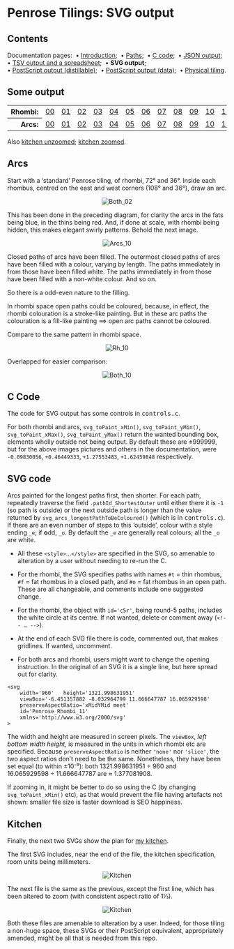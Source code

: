 # Penrose Tilings: SVG output #

## Contents ##

Documentation pages:&nbsp; 
&bull;&nbsp;[Introduction](introduction.md);&nbsp; 
&bull;&nbsp;[Paths](paths.md);&nbsp; 
&bull;&nbsp;[C&nbsp;code](c.md);&nbsp; 
&bull;&nbsp;[JSON&nbsp;output](json.md);&nbsp; 
&bull;&nbsp;[TSV&nbsp;output&nbsp;and&nbsp;a&nbsp;spreadsheet](tsv.md);&nbsp; 
&bull;&nbsp;**SVG&nbsp;output**;&nbsp; 
&bull;&nbsp;[PostScript&nbsp;output&nbsp;(distillable)](postscript_distillable.md);&nbsp; 
&bull;&nbsp;[PostScript&nbsp;output&nbsp;(data)](postscript_data.md);&nbsp; 
&bull;&nbsp;[Physical&nbsp;tiling](physical_tiling.md).


## Some output ##

<table>
<tr>
	<th align="right">Rhombi:</th>
	<td><a href="../images/Penrose_Rh_00.svg">00</a></td>
	<td><a href="../images/Penrose_Rh_01.svg">01</a></td>
	<td><a href="../images/Penrose_Rh_02.svg">02</a></td>
	<td><a href="../images/Penrose_Rh_03.svg">03</a></td>
	<td><a href="../images/Penrose_Rh_04.svg">04</a></td>
	<td><a href="../images/Penrose_Rh_05.svg">05</a></td>
	<td><a href="../images/Penrose_Rh_06.svg">06</a></td>
	<td><a href="../images/Penrose_Rh_07.svg">07</a></td>
	<td><a href="../images/Penrose_Rh_08.svg">08</a></td>
	<td><a href="../images/Penrose_Rh_09.svg">09</a></td>
	<td><a href="../images/Penrose_Rh_10.svg">10</a></td>
	<td><a href="../images/Penrose_Rh_11.svg">11</a></td>
</tr><tr>
	<th align="right">Arcs:</th>
	<td><a href="../images/Penrose_Arcs_00.svg">00</a></td>
	<td><a href="../images/Penrose_Arcs_01.svg">01</a></td>
	<td><a href="../images/Penrose_Arcs_02.svg">02</a></td>
	<td><a href="../images/Penrose_Arcs_03.svg">03</a></td>
	<td><a href="../images/Penrose_Arcs_04.svg">04</a></td>
	<td><a href="../images/Penrose_Arcs_05.svg">05</a></td>
	<td><a href="../images/Penrose_Arcs_06.svg">06</a></td>
	<td><a href="../images/Penrose_Arcs_07.svg">07</a></td>
	<td><a href="../images/Penrose_Arcs_08.svg">08</a></td>
	<td><a href="../images/Penrose_Arcs_09.svg">09</a></td>
	<td><a href="../images/Penrose_Arcs_10.svg">10</a></td>
	<td><a href="../images/Penrose_Arcs_11.svg">11</a></td>
</tr>
</table>

Also [kitchen unzoomed](../images/Penrose_Rh_08_kitchen.svg); [kitchen zoomed](../images/Penrose_Rh_08_kitchen_zoom.svg).

## Arcs ##


Start with a &lsquo;standard&rsquo; Penrose tiling, of rhombi, 72&deg; and 36&deg;. 
Inside each rhombus, centred on the east and west corners (108&deg; and 36&deg;), draw an arc. 

<div align="center">

![Both_02](../images/Penrose_02.svg)

</div>

This has been done in the preceding diagram, for clarity the arcs in the fats being blue, in the thins being red. 
And, if done at scale, with rhombi being hidden, this makes elegant swirly patterns.
Behold the next image.

<div align="center">

![Arcs_10](../images/Penrose_10_arcs_clipped.svg)

</div>

Closed paths of arcs have been filled. 
The outermost closed paths of arcs have been filled with a colour, varying by length. 
The paths immediately in from those have been filled white. 
The paths immediately in from those have been filled with a non-white colour. 
And so on. 

So there is a odd-even nature to the filling. 

In rhombi space open paths could be coloured, because, in effect, the rhombi colouration is a stroke-like painting. 
But in these arc paths the colouration is a fill-like painting&nbsp;&DoubleLongRightArrow; open arc paths cannot be coloured. 

Compare to the same pattern in rhombi space. 

<div align="center">

![Rh_10](../images/Penrose_Rh_10_clipped_colour.svg)

</div>

Overlapped for easier comparison:


<div align="center">

![Both_10](../images/Penrose_10_clipped.svg)

</div>


## C Code ##

The code for SVG output has some controls in <kbd>controls.c</kbd>. 

For both rhombi and arcs, `svg_toPaint_xMin()`, `svg_toPaint_yMin()`, `svg_toPaint_xMax()`, `svg_toPaint_yMax()` return the wanted bounding box, elements wholly outside not being output. By default these are &plusmn;999999, but for the above images pictures and others in the documentation, were `-0.09830056`, `+0.46449333`, `+1.27553483`, `+1.62459848` respectively.


## SVG code ##

Arcs painted for the longest paths first, then shorter. 
For each path, repeatedly traverse the field `.pathId_ShortestOuter` until either there it is `-1` (so path is outside) or the next outside path is longer than the value returned by `svg_arcs_longestPathToBeColoured()` (which is in <kbd>controls.c</kbd>). 
If there are an **e**ven number of steps to this &lsquo;outside&rsquo;, colour with a style ending `_e`; if **o**dd, `_o`. By default the `_e` are generally real colours; all the `_o` are white.

* All these `<style>`&hellip;`</style>` are specified in the SVG, so amenable to alteration by a user without needing to re-run the C. 

* For the rhombi, the SVG specifies paths with names 
`#t`&nbsp;=&nbsp;thin rhombus, 
`#f`&nbsp;=&nbsp;fat rhombus in a closed path, and 
`#o`&nbsp;=&nbsp;fat rhombus in an open path. 
These are all changeable, and comments include one suggested change.

* For the rhombi, the object with `id='c5r'`, being round-5 paths, includes the white circle at its centre. If not wanted, delete or comment away (<code>\<!-- &hellip; --\></code>).

* At the end of each SVG file there is code, commented out, that makes gridlines. 
If wanted, uncomment.

* For both arcs and rhombi, users might want to change the opening instruction. In the original of an SVG it is a single line, but here spread out for clarity.

```SVG
<svg
	width='960'   height='1321.998631951'
	viewBox='-6.451357882 -8.032964799 11.666647787 16.065929598'
	preserveAspectRatio='xMidYMid meet'
	id='Penrose_Rhombi_11'
	xmlns='http://www.w3.org/2000/svg'
>
```

The width and height are measured in screen pixels. 
The `viewBox`, *left* *bottom* *width* *height*, is measured in the units in which rhombi etc are specified. 
Because `preserveAspectRatio` is neither `'none'` nor `'slice'`, the two aspect ratios don&rsquo;t need to be the same. 
Nonetheless, they have been set equal (to within &plusmn;10&#8315;&#8313;): both 1321.998631951&nbsp;&divide;&nbsp;960 and 16.065929598&nbsp;&divide;&nbsp;11.666647787 are &asymp;&nbsp;1.377081908. 

If zooming in, it might be better to do so using the C (by changing `svg_toPaint_xMin()` etc), as that would prevent the file having artefacts not shown: smaller file size is faster download is SEO happiness.


## Kitchen ##

Finally, the next two SVGs show the plan for [my kitchen](../images/20230923_kitchen_tiles.png). 

The first SVG includes, near the end of the file, the kitchen specification, room units being millimeters. 

<div align="center">

![Kitchen](../images/Penrose_Rh_08_kitchen.svg)

</div>

The next file is the same as the previous, except the first line, which has been altered to zoom (with consistent aspect ratio of 1&frac13;).

<div align="center">

![Kitchen](../images/Penrose_Rh_08_kitchen_zoom.svg)

</div>

Both these files are amenable to alteration by a user. 
Indeed, for those tiling a non-huge space, these SVGs or their PostScript equivalent, appropriately amended, might be all that is needed from this repo.
